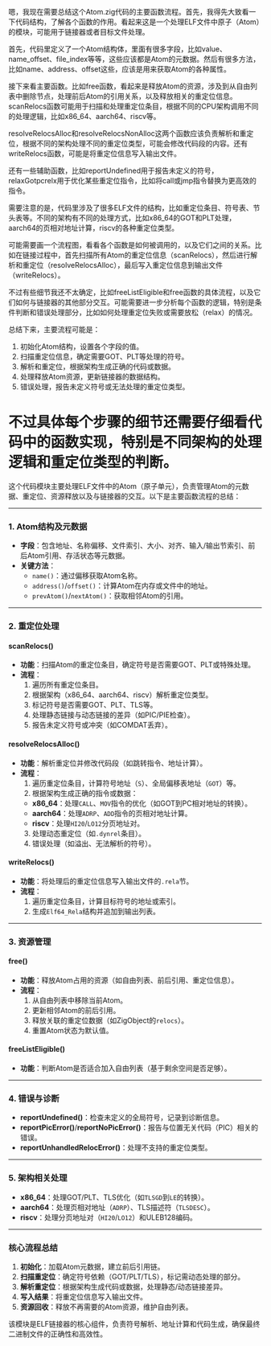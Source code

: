 嗯，我现在需要总结这个Atom.zig代码的主要函数流程。首先，我得先大致看一下代码结构，了解各个函数的作用。看起来这是一个处理ELF文件中原子（Atom）的模块，可能用于链接器或者目标文件处理。

首先，代码里定义了一个Atom结构体，里面有很多字段，比如value、name_offset、file_index等等，这些应该都是Atom的元数据。然后有很多方法，比如name、address、offset这些，应该是用来获取Atom的各种属性。

接下来看主要函数。比如free函数，看起来是释放Atom的资源，涉及到从自由列表中删除节点，处理前后Atom的引用关系，以及释放相关的重定位信息。scanRelocs函数可能用于扫描和处理重定位条目，根据不同的CPU架构调用不同的处理逻辑，比如x86_64、aarch64、riscv等。

resolveRelocsAlloc和resolveRelocsNonAlloc这两个函数应该负责解析和重定位，根据不同的架构处理不同的重定位类型，可能会修改代码段的内容。还有writeRelocs函数，可能是将重定位信息写入输出文件。

还有一些辅助函数，比如reportUndefined用于报告未定义的符号，relaxGotpcrelx用于优化某些重定位指令，比如将call或jmp指令替换为更高效的指令。

需要注意的是，代码里涉及了很多ELF文件的结构，比如重定位条目、符号表、节头表等。不同的架构有不同的处理方式，比如x86_64的GOT和PLT处理，aarch64的页相对地址计算，riscv的各种重定位类型。

可能需要画一个流程图，看看各个函数是如何被调用的，以及它们之间的关系。比如在链接过程中，首先扫描所有Atom的重定位信息（scanRelocs），然后进行解析和重定位（resolveRelocsAlloc），最后写入重定位信息到输出文件（writeRelocs）。

不过有些细节我还不太确定，比如freeListEligible和free函数的具体流程，以及它们如何与链接器的其他部分交互。可能需要进一步分析每个函数的逻辑，特别是条件判断和错误处理部分，比如如何处理重定位失败或需要放松（relax）的情况。

总结下来，主要流程可能是：

1. 初始化Atom结构，设置各个字段的值。
2. 扫描重定位信息，确定需要GOT、PLT等处理的符号。
3. 解析和重定位，根据架构生成正确的代码或数据。
4. 处理释放Atom资源，更新链接器的数据结构。
5. 错误处理，报告未定义符号或无法处理的重定位类型。

不过具体每个步骤的细节还需要仔细看代码中的函数实现，特别是不同架构的处理逻辑和重定位类型的判断。
================================================
这个代码模块主要处理ELF文件中的Atom（原子单元），负责管理Atom的元数据、重定位、资源释放以及与链接器的交互。以下是主要函数流程的总结：

---

### **1. Atom结构及元数据**
- **字段**：包含地址、名称偏移、文件索引、大小、对齐、输入/输出节索引、前后Atom引用、存活状态等元数据。
- **关键方法**：
  - `name()`：通过偏移获取Atom名称。
  - `address()`/`offset()`：计算Atom在内存或文件中的地址。
  - `prevAtom()`/`nextAtom()`：获取相邻Atom的引用。

---

### **2. 重定位处理**
#### **scanRelocs()**
- **功能**：扫描Atom的重定位条目，确定符号是否需要GOT、PLT或特殊处理。
- **流程**：
  1. 遍历所有重定位条目。
  2. 根据架构（x86_64、aarch64、riscv）解析重定位类型。
  3. 标记符号是否需要GOT、PLT、TLS等。
  4. 处理静态链接与动态链接的差异（如PIC/PIE检查）。
  5. 报告未定义符号或冲突（如COMDAT丢弃）。

#### **resolveRelocsAlloc()**
- **功能**：解析重定位并修改代码段（如跳转指令、地址计算）。
- **流程**：
  1. 遍历重定位条目，计算符号地址（`S`）、全局偏移表地址（`GOT`）等。
  2. 根据架构生成正确的指令或数据：
    - **x86_64**：处理`CALL`、`MOV`指令的优化（如GOT到PC相对地址的转换）。
    - **aarch64**：处理`ADRP`、`ADD`指令的页相对地址计算。
    - **riscv**：处理`HI20`/`LO12`分页地址对。
  3. 处理动态重定位（如`.dynrel`条目）。
  4. 错误处理（如溢出、无法解析的符号）。

#### **writeRelocs()**
- **功能**：将处理后的重定位信息写入输出文件的`.rela`节。
- **流程**：
  1. 遍历重定位条目，计算目标符号的地址或索引。
  2. 生成`Elf64_Rela`结构并追加到输出列表。

---

### **3. 资源管理**
#### **free()**
- **功能**：释放Atom占用的资源（如自由列表、前后引用、重定位信息）。
- **流程**：
  1. 从自由列表中移除当前Atom。
  2. 更新相邻Atom的前后引用。
  3. 释放关联的重定位数据（如ZigObject的`relocs`）。
  4. 重置Atom状态为默认值。

#### **freeListEligible()**
- **功能**：判断Atom是否适合加入自由列表（基于剩余空间是否足够）。

---

### **4. 错误与诊断**
- **reportUndefined()**：检查未定义的全局符号，记录到诊断信息。
- **reportPicError()**/**reportNoPicError()**：报告与位置无关代码（PIC）相关的错误。
- **reportUnhandledRelocError()**：处理不支持的重定位类型。

---

### **5. 架构相关处理**
- **x86_64**：处理GOT/PLT、TLS优化（如`TLSGD`到`LE`的转换）。
- **aarch64**：处理页相对地址（`ADRP`）、TLS描述符（`TLSDESC`）。
- **riscv**：处理分页地址对（`HI20`/`LO12`）和ULEB128编码。

---

### **核心流程总结**
1. **初始化**：加载Atom元数据，建立前后引用链。
2. **扫描重定位**：确定符号依赖（GOT/PLT/TLS），标记需动态处理的部分。
3. **解析重定位**：根据架构生成代码或数据，处理静态/动态链接差异。
4. **写入结果**：将重定位信息写入输出文件。
5. **资源回收**：释放不再需要的Atom资源，维护自由列表。

该模块是ELF链接器的核心组件，负责符号解析、地址计算和代码生成，确保最终二进制文件的正确性和高效性。